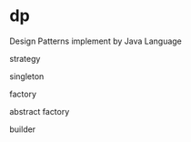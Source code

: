 # dp
Design  Patterns implement by Java Language

strategy

singleton

factory

abstract factory

builder
